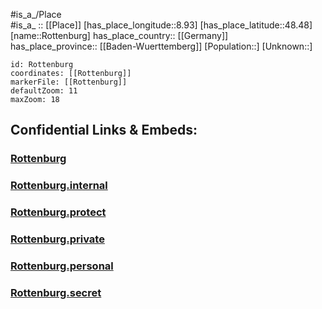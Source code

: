 ﻿---
location: [48.48,8.93] 
mapzoom: [7,12] 
mapmarker: city 
type: City
tags:
- geo/City


SpocWebEntityId: 33796
isDeleted: false
confidential: public

---
#is_a_/Place  
#is_a_ :: [[Place]] 
[has_place_longitude::8.93] 
[has_place_latitude::48.48] 
[name::Rottenburg] 
has_place_country:: [[Germany]]  
has_place_province:: [[Baden-Wuerttemberg]] 
[Population::] 
[Unknown::] 


```leaflet
id: Rottenburg
coordinates: [[Rottenburg]] 
markerFile: [[Rottenburg]] 
defaultZoom: 11 
maxZoom: 18
```


## Confidential Links & Embeds: 

### [Rottenburg](/_public/Earth/Continent/Europe/Europe~Central/Germany/Germany~West/Baden-Wuerttemberg/counties~BW/Tübingen/cities~Tübingen/Rottenburg~Neckar/City/Rottenburg.md) 

### [Rottenburg.internal](/_internal/Earth/Continent/Europe/Europe~Central/Germany/Germany~West/Baden-Wuerttemberg/counties~BW/Tübingen/cities~Tübingen/Rottenburg~Neckar/City/Rottenburg.internal.md) 

### [Rottenburg.protect](/_protect/Earth/Continent/Europe/Europe~Central/Germany/Germany~West/Baden-Wuerttemberg/counties~BW/Tübingen/cities~Tübingen/Rottenburg~Neckar/City/Rottenburg.protect.md) 

### [Rottenburg.private](/_private/Earth/Continent/Europe/Europe~Central/Germany/Germany~West/Baden-Wuerttemberg/counties~BW/Tübingen/cities~Tübingen/Rottenburg~Neckar/City/Rottenburg.private.md) 

### [Rottenburg.personal](/_personal/Earth/Continent/Europe/Europe~Central/Germany/Germany~West/Baden-Wuerttemberg/counties~BW/Tübingen/cities~Tübingen/Rottenburg~Neckar/City/Rottenburg.personal.md) 

### [Rottenburg.secret](/_secret/Earth/Continent/Europe/Europe~Central/Germany/Germany~West/Baden-Wuerttemberg/counties~BW/Tübingen/cities~Tübingen/Rottenburg~Neckar/City/Rottenburg.secret.md) 
